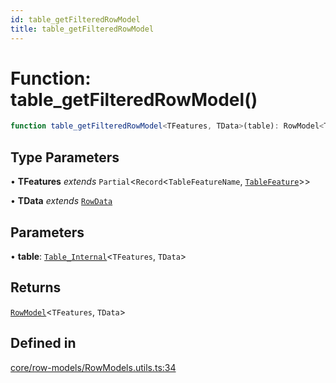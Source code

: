 ```yaml
---
id: table_getFilteredRowModel
title: table_getFilteredRowModel
---
```


# Function: table\_getFilteredRowModel()

```ts
function table_getFilteredRowModel<TFeatures, TData>(table): RowModel<TFeatures, TData>
```

## Type Parameters

• **TFeatures** *extends* `Partial`\<`Record`\<`TableFeatureName`, [`TableFeature`](../interfaces/tablefeature.md)\>\>

• **TData** *extends* [`RowData`](../type-aliases/rowdata.md)

## Parameters

• **table**: [`Table_Internal`](../type-aliases/table_internal.md)\<`TFeatures`, `TData`\>

## Returns

[`RowModel`](../interfaces/rowmodel.md)\<`TFeatures`, `TData`\>

## Defined in

[core/row-models/RowModels.utils.ts:34](https://github.com/TanStack/table/blob/main/packages/table-core/src/core/row-models/RowModels.utils.ts#L34)
